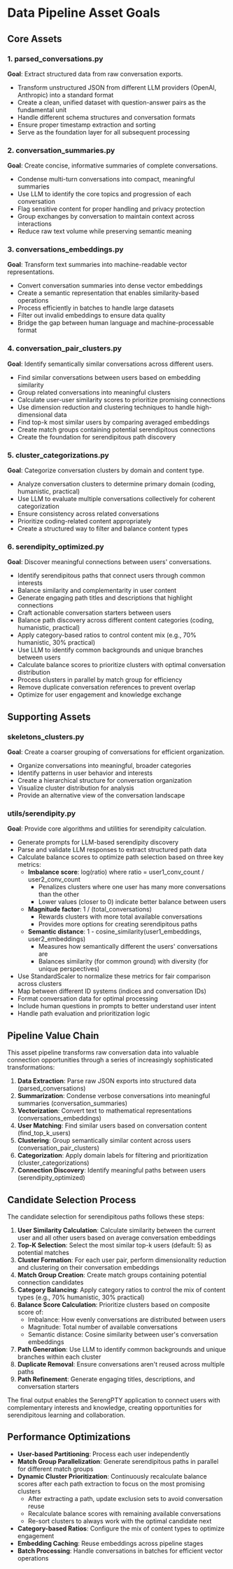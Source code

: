 # Data Pipeline Asset Goals

## Core Assets

### 1. parsed_conversations.py
**Goal**: Extract structured data from raw conversation exports.
- Transform unstructured JSON from different LLM providers (OpenAI, Anthropic) into a standard format
- Create a clean, unified dataset with question-answer pairs as the fundamental unit
- Handle different schema structures and conversation formats
- Ensure proper timestamp extraction and sorting
- Serve as the foundation layer for all subsequent processing

### 2. conversation_summaries.py
**Goal**: Create concise, informative summaries of complete conversations.
- Condense multi-turn conversations into compact, meaningful summaries
- Use LLM to identify the core topics and progression of each conversation
- Flag sensitive content for proper handling and privacy protection
- Group exchanges by conversation to maintain context across interactions
- Reduce raw text volume while preserving semantic meaning

### 3. conversations_embeddings.py
**Goal**: Transform text summaries into machine-readable vector representations.
- Convert conversation summaries into dense vector embeddings
- Create a semantic representation that enables similarity-based operations
- Process efficiently in batches to handle large datasets
- Filter out invalid embeddings to ensure data quality
- Bridge the gap between human language and machine-processable format

### 4. conversation_pair_clusters.py
**Goal**: Identify semantically similar conversations across different users.
- Find similar conversations between users based on embedding similarity
- Group related conversations into meaningful clusters
- Calculate user-user similarity scores to prioritize promising connections
- Use dimension reduction and clustering techniques to handle high-dimensional data
- Find top-k most similar users by comparing averaged embeddings
- Create match groups containing potential serendipitous connections
- Create the foundation for serendipitous path discovery

### 5. cluster_categorizations.py
**Goal**: Categorize conversation clusters by domain and content type.
- Analyze conversation clusters to determine primary domain (coding, humanistic, practical)
- Use LLM to evaluate multiple conversations collectively for coherent categorization
- Ensure consistency across related conversations
- Prioritize coding-related content appropriately
- Create a structured way to filter and balance content types

### 6. serendipity_optimized.py
**Goal**: Discover meaningful connections between users' conversations.
- Identify serendipitous paths that connect users through common interests
- Balance similarity and complementarity in user content
- Generate engaging path titles and descriptions that highlight connections
- Craft actionable conversation starters between users
- Balance path discovery across different content categories (coding, humanistic, practical)
- Apply category-based ratios to control content mix (e.g., 70% humanistic, 30% practical)
- Use LLM to identify common backgrounds and unique branches between users
- Calculate balance scores to prioritize clusters with optimal conversation distribution
- Process clusters in parallel by match group for efficiency
- Remove duplicate conversation references to prevent overlap
- Optimize for user engagement and knowledge exchange

## Supporting Assets

### skeletons_clusters.py
**Goal**: Create a coarser grouping of conversations for efficient organization.
- Organize conversations into meaningful, broader categories
- Identify patterns in user behavior and interests
- Create a hierarchical structure for conversation organization
- Visualize cluster distribution for analysis
- Provide an alternative view of the conversation landscape

### utils/serendipity.py
**Goal**: Provide core algorithms and utilities for serendipity calculation.
- Generate prompts for LLM-based serendipity discovery
- Parse and validate LLM responses to extract structured path data
- Calculate balance scores to optimize path selection based on three key metrics:
  - **Imbalance score**: log(ratio) where ratio = user1_conv_count / user2_conv_count
     - Penalizes clusters where one user has many more conversations than the other
     - Lower values (closer to 0) indicate better balance between users
  - **Magnitude factor**: 1 / (total_conversations)
     - Rewards clusters with more total available conversations
     - Provides more options for creating serendipitous paths
  - **Semantic distance**: 1 - cosine_similarity(user1_embeddings, user2_embeddings)
     - Measures how semantically different the users' conversations are
     - Balances similarity (for common ground) with diversity (for unique perspectives)
- Use StandardScaler to normalize these metrics for fair comparison across clusters
- Map between different ID systems (indices and conversation IDs)
- Format conversation data for optimal processing
- Include human questions in prompts to better understand user intent
- Handle path evaluation and prioritization logic

## Pipeline Value Chain

This asset pipeline transforms raw conversation data into valuable connection opportunities through a series of increasingly sophisticated transformations:

1. **Data Extraction**: Parse raw JSON exports into structured data (parsed_conversations)
2. **Summarization**: Condense verbose conversations into meaningful summaries (conversation_summaries)
3. **Vectorization**: Convert text to mathematical representations (conversations_embeddings)
4. **User Matching**: Find similar users based on conversation content (find_top_k_users)
5. **Clustering**: Group semantically similar content across users (conversation_pair_clusters)
6. **Categorization**: Apply domain labels for filtering and prioritization (cluster_categorizations)
7. **Connection Discovery**: Identify meaningful paths between users (serendipity_optimized)

## Candidate Selection Process

The candidate selection for serendipitous paths follows these steps:

1. **User Similarity Calculation**: Calculate similarity between the current user and all other users based on average conversation embeddings
2. **Top-K Selection**: Select the most similar top-k users (default: 5) as potential matches
3. **Cluster Formation**: For each user pair, perform dimensionality reduction and clustering on their conversation embeddings
4. **Match Group Creation**: Create match groups containing potential connection candidates
5. **Category Balancing**: Apply category ratios to control the mix of content types (e.g., 70% humanistic, 30% practical)
6. **Balance Score Calculation**: Prioritize clusters based on composite score of:
   - Imbalance: How evenly conversations are distributed between users
   - Magnitude: Total number of available conversations
   - Semantic distance: Cosine similarity between user's conversation embeddings
7. **Path Generation**: Use LLM to identify common backgrounds and unique branches within each cluster
8. **Duplicate Removal**: Ensure conversations aren't reused across multiple paths
9. **Path Refinement**: Generate engaging titles, descriptions, and conversation starters

The final output enables the SerengPTY application to connect users with complementary interests and knowledge, creating opportunities for serendipitous learning and collaboration.

## Performance Optimizations

- **User-based Partitioning**: Process each user independently
- **Match Group Parallelization**: Generate serendipitous paths in parallel for different match groups
- **Dynamic Cluster Prioritization**: Continuously recalculate balance scores after each path extraction to focus on the most promising clusters
  - After extracting a path, update exclusion sets to avoid conversation reuse
  - Recalculate balance scores with remaining available conversations
  - Re-sort clusters to always work with the optimal candidate next
- **Category-based Ratios**: Configure the mix of content types to optimize engagement
- **Embedding Caching**: Reuse embeddings across pipeline stages
- **Batch Processing**: Handle conversations in batches for efficient vector operations